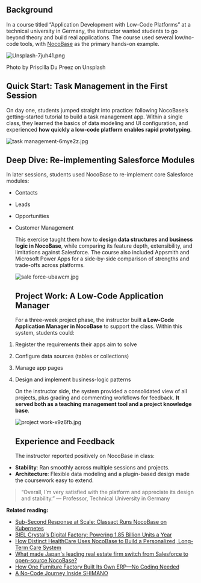 ## Background

In a course titled “Application Development with Low-Code Platforms” at a technical university in Germany, the instructor wanted students to go beyond theory and build real applications. The course used several low/no-code tools, with [NocoBase](http:www.nocobase.com/ "NocoBase") as the primary hands-on example.

![Unsplash-7juh41.png](https://static-docs.nocobase.com/Unsplash-7juh41.png)

Photo by Priscilla Du Preez on Unsplash

## Quick Start: Task Management in the First Session

On day one, students jumped straight into practice: following NocoBase’s getting-started tutorial to build a task management app. Within a single class, they learned the basics of data modeling and UI configuration, and experienced **how quickly a low-code platform enables rapid prototyping**.

![task management-6mye2z.jpg](https://static-docs.nocobase.com/task%20management-6mye2z.jpg)

## Deep Dive: Re-implementing Salesforce Modules

In later sessions, students used NocoBase to re-implement core Salesforce modules:

* Contacts
* Leads
* Opportunities
* Customer Management



  This exercise taught them how to **design data structures and business logic in NocoBase**, while comparing its feature depth, extensibility, and limitations against Salesforce. The course also included Appsmith and Microsoft Power Apps for a side-by-side comparison of strengths and trade-offs across platforms.

  ![sale force-ubawcm.jpg](https://static-docs.nocobase.com/sale%20force-ubawcm.jpg)

  ## Project Work: A Low-Code Application Manager

  For a three-week project phase, the instructor built **a Low-Code Application Manager in NocoBase** to support the class. Within this system, students could:

1. Register the requirements their apps aim to solve
2. Configure data sources (tables or collections)
3. Manage app pages
4. Design and implement business-logic patterns



   On the instructor side, the system provided a consolidated view of all projects, plus grading and commenting workflows for feedback. **It served both as a teaching management tool and a project knowledge base**.

   ![project work-x9z6fb.jpg](https://static-docs.nocobase.com/project%20work-x9z6fb.jpg)

   ## Experience and Feedback

   The instructor reported positively on NocoBase in class:

* **Stability**: Ran smoothly across multiple sessions and projects.
* **Architecture**: Flexible data modeling and a plugin-based design made the coursework easy to extend.

> “Overall, I’m very satisfied with the platform and appreciate its design and stability.”
> — Professor, Technical University in Germany

**Related reading:**

* [Sub-Second Response at Scale: Classact Runs NocoBase on Kubernetes](https://www.nocobase.com/en/blog/classact)
* [BIEL Crystal’s Digital Factory: Powering 1.85 Billion Units a Year](https://www.nocobase.com/en/blog/bielcrystal)
* [How Distinct HealthCare Uses NocoBase to Build a Personalized, Long-Term Care System](https://www.nocobase.com/en/blog/distinct-healthcare)
* [What made Japan's leading real estate firm switch from Salesforce to open-source NocoBase?](https://www.nocobase.com/en/blog/century-21)
* [How One Furniture Factory Built Its Own ERP—No Coding Needed](https://www.nocobase.com/en/blog/olmon)
* [A No-Code Journey Inside SHIMANO](https://www.nocobase.com/en/blog/shimano)
